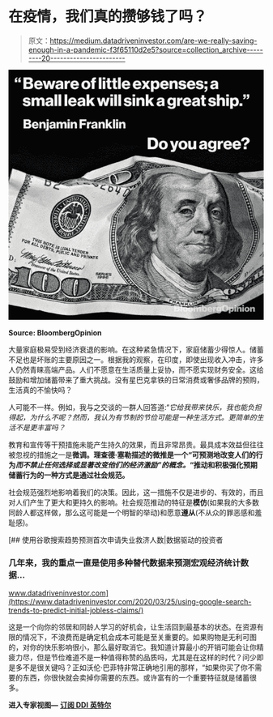 # 在疫情，我们真的攒够钱了吗？

> 原文：<https://medium.datadriveninvestor.com/are-we-really-saving-enough-in-a-pandemic-f3f65110d2e5?source=collection_archive---------20----------------------->

![](img/815b7716c368df32632f2b1c8faab3d6.png)

**Source: BloombergOpinion**

大量家庭极易受到经济衰退的影响。在这种紧急情况下，家庭储蓄少得惊人。储蓄不足也是坏账的主要原因之一。根据我的观察，在印度，即使出现收入冲击，许多人仍然青睐高端产品。人们不愿意在生活质量上妥协，而不愿实现财务安全。这给鼓励和增加储蓄带来了重大挑战。没有星巴克拿铁的日常消费或奢侈品牌的预购，生活真的不愉快吗？

人可能不一样。例如，我与之交谈的一群人回答道:“*它给我带来快乐，我也能负担得起，为什么不呢？然而，我认为有节制的节俭可能是一种生活方式。更简单的生活不是更丰富吗？*

教育和宣传等干预措施未能产生持久的效果，而且非常昂贵。最具成本效益但往往被忽视的措施之一是**微调。**理查德·塞勒描述的微推是一个“可预测地改变人们的行为*而不禁止任何选择或显著改变他们的经济激励”的概念。*“推动和积极强化预期储蓄行为的一种方式是通过**社会规范。**

社会规范强烈地影响着我们的决策。因此，这一措施不仅是进步的、有效的，而且对人们产生了更大和更持久的影响。社会规范推动的特征是**模仿**(如果我的大多数同龄人都这样做，那么这可能是一个明智的举动)和愿意**遵从**(不从众的罪恶感和羞耻感)。

[](https://www.datadriveninvestor.com/2020/03/25/using-google-search-trends-to-predict-initial-jobless-claims/) [## 使用谷歌搜索趋势预测首次申请失业救济人数|数据驱动的投资者

### 几年来，我的重点一直是使用多种替代数据来预测宏观经济统计数据…

www.datadriveninvestor.com](https://www.datadriveninvestor.com/2020/03/25/using-google-search-trends-to-predict-initial-jobless-claims/) 

这是一个向你的邻居和同龄人学习的好机会，让生活回到最基本的状态。在资源有限的情况下，不浪费而是确定机会成本可能是至关重要的。如果购物是无利可图的，对你的快乐影响很小，那么最好取消它。我知道计算最小的开销可能会让你精疲力尽，但是节俭难道不是一种值得称赞的品质吗，尤其是在这样的时代？问少即是多不是很关键吗？正如沃伦·巴菲特非常正确地引用的那样，“如果你买了你不需要的东西，你很快就会卖掉你需要的东西。或许富有的一个重要特征就是储蓄很多。

**进入专家视图—** [**订阅 DDI 英特尔**](https://datadriveninvestor.com/ddi-intel)